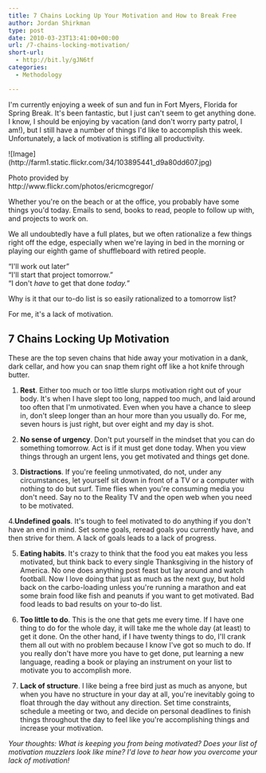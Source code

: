 ```yaml
---
title: 7 Chains Locking Up Your Motivation and How to Break Free
author: Jordan Shirkman
type: post
date: 2010-03-23T13:41:00+00:00
url: /7-chains-locking-motivation/
short-url:
  - http://bit.ly/gJN6tf
categories:
  - Methodology

---
```

I'm currently enjoying a week of sun and fun in Fort Myers, Florida for Spring Break. It's been fantastic, but I just can't seem to get anything done. I know, I should be enjoying by vacation (and don't worry party patrol, I am!), but I still have a number of things I'd like to accomplish this week. Unfortunately, a lack of motivation is stifling all productivity.

<div style="width: 410px" class="wp-caption aligncenter">
  ![Image](http://farm1.static.flickr.com/34/103895441_d9a80dd607.jpg)
  
  <p class="wp-caption-text">
    Photo provided by http://www.flickr.com/photos/ericmcgregor/
  </p>
</div>

Whether you're on the beach or at the office, you probably have some things you'd today. Emails to send, books to read, people to follow up with, and projects to work on.

We all undoubtedly have a full plates, but we often rationalize a few things right off the edge, especially when we're laying in bed in the morning or playing our eighth game of shuffleboard with retired people.

&#8220;I'll work out later&#8221;  
&#8220;I'll start that project tomorrow.&#8221;  
&#8220;I don't _have_ to get that done _today._&#8221;

Why is it that our to-do list is so easily rationalized to a tomorrow list?

For me, it's a lack of motivation.

## 7 Chains Locking Up Motivation

These are the top seven chains that hide away your motivation in a dank, dark cellar, and how you can snap them right off like a hot knife through butter.

1. **Rest**. Either too much or too little slurps motivation right out of your body. It's when I have slept too long, napped too much, and laid around too often that I'm unmotivated. Even when you have a chance to sleep in, don't sleep longer than an hour more than you usually do. For me, seven hours is just right, but over eight and my day is shot.

2. **No sense of urgency**. Don't put yourself in the mindset that you can do something tomorrow. Act is if it must get done today. When you view things through an urgent lens, you get motivated and things get done.

3. **Distractions**. If you're feeling unmotivated, do not, under any circumstances, let yourself sit down in front of a TV or a computer with nothing to do but surf. Time flies when you're consuming media you don't need. Say no to the Reality TV and the open web when you need to be motivated.

4.**Undefined goals**. It's tough to feel motivated to do anything if you don't have an end in mind. Set some goals, reread goals you currently have, and then strive for them. A lack of goals leads to a lack of progress.

5. **Eating habits**. It's crazy to think that the food you eat makes you less motivated, but think back to every single Thanksgiving in the history of America. No one does anything post feast but lay around and watch football. Now I love doing that just as much as the next guy, but hold back on the carbo-loading unless you're running a marathon and eat some brain food like fish and peanuts if you want to get motivated. Bad food leads to bad results on your to-do list.

6. **Too little to do**. This is the one that gets me every time. If I have one thing to do for the whole day, it will take me the whole day (at least) to get it done. On the other hand, if I have twenty things to do, I'll crank them all out with no problem because I know I've got so much to do. If you really don't have more you have to get done, put learning a new language, reading a book or playing an instrument on your list to motivate you to accomplish more.

7. **Lack of structure**. I like being a free bird just as much as anyone, but when you have no structure in your day at all, you're inevitably going to float through the day without any direction. Set time constraints, schedule a meeting or two, and decide on personal deadlines to finish things throughout the day to feel like you're accomplishing things and increase your motivation.

_Your thoughts: What is keeping you from being motivated? Does your list of motivation muzzlers look like mine? I'd love to hear how you overcome your lack of motivation!_